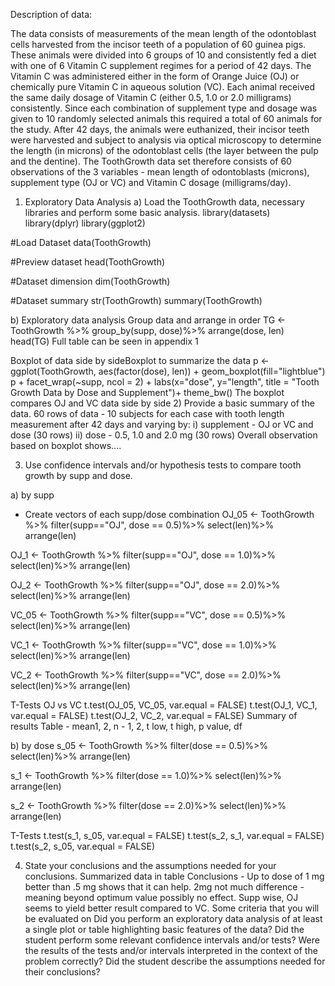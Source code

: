 Description of data:

The data consists of measurements of the mean length of the odontoblast cells harvested from the incisor teeth of a population of 60 guinea pigs. These animals were divided into 6 groups of 10 and consistently fed a diet with one of 6 Vitamin C supplement regimes for a period of 42 days. The Vitamin C was administered either in the form of Orange Juice (OJ) or chemically pure Vitamin C in aqueous solution (VC). Each animal received the same daily dosage of Vitamin C (either 0.5, 1.0 or 2.0 milligrams) consistently. Since each combination of supplement type and dosage was given to 10 randomly selected animals this required a total of 60 animals for the study. After 42 days, the animals were euthanized, their incisor teeth were harvested and subject to analysis via optical microscopy to determine the length (in microns) of the odontoblast cells (the layer between the pulp and the dentine). The ToothGrowth data set therefore consists of 60 observations of the 3 variables - mean length of odontoblasts (microns), supplement type (OJ or VC) and Vitamin C dosage (milligrams/day).

1. Exploratory Data Analysis
a) Load the ToothGrowth data, necessary libraries and perform some basic analysis.
library(datasets)
library(dplyr)
library(ggplot2)

#Load Dataset
data(ToothGrowth)  

#Preview dataset
head(ToothGrowth)  

#Dataset dimension
dim(ToothGrowth)

#Dataset summary
str(ToothGrowth) 
summary(ToothGrowth)

b) Exploratory data analysis
Group data and arrange in order
TG <- ToothGrowth %>% group_by(supp, dose)%>% arrange(dose, len)
head(TG)
Full table can be seen in appendix 1

Boxplot of data side by sideBoxplot to summarize the data
p <- ggplot(ToothGrowth, aes(factor(dose), len)) + geom_boxplot(fill="lightblue") 
p + facet_wrap(~supp, ncol = 2) + labs(x="dose", y="length", title = "Tooth Growth Data by Dose and Supplement")+ theme_bw()
The boxplot compares OJ and VC data side by side 
2) Provide a basic summary of the data.
60 rows of data - 10 subjects for each case with tooth length measurement after 42 days and varying by:
i) supplement - OJ or VC and dose (30 rows)
ii) dose - 0.5, 1.0 and 2.0 mg (30 rows)
Overall observation based on boxplot shows....

3) Use confidence intervals and/or hypothesis tests to compare tooth growth by supp and dose. 

a) by supp 
 - Create vectors of each supp/dose combination
OJ_05 <- ToothGrowth %>%
	filter(supp=="OJ", dose == 0.5)%>%
   	select(len)%>%
	arrange(len)

OJ_1 <- ToothGrowth %>%
	filter(supp=="OJ", dose == 1.0)%>%
   	select(len)%>%
	arrange(len)


OJ_2 <- ToothGrowth %>%
	filter(supp=="OJ", dose == 2.0)%>%
   	select(len)%>%
	arrange(len)


VC_05 <- ToothGrowth %>%
	filter(supp=="VC", dose == 0.5)%>%
   	select(len)%>%
	arrange(len)

VC_1 <- ToothGrowth %>%
	filter(supp=="VC", dose == 1.0)%>%
   	select(len)%>%
	arrange(len)


VC_2 <- ToothGrowth %>%
	filter(supp=="VC", dose == 2.0)%>%
   	select(len)%>%
	arrange(len)

T-Tests OJ vs VC
t.test(OJ_05, VC_05, var.equal = FALSE)
t.test(OJ_1, VC_1, var.equal = FALSE)
t.test(OJ_2, VC_2, var.equal = FALSE)
Summary of results
Table - mean1, 2, n - 1, 2, t low, t high, p value, df

b) by dose 
s_05 <- ToothGrowth %>%
	filter(dose == 0.5)%>%
   	select(len)%>%
	arrange(len)

s_1 <- ToothGrowth %>%
	filter(dose == 1.0)%>%
   	select(len)%>%
	arrange(len)


s_2 <- ToothGrowth %>%
	filter(dose == 2.0)%>%
   	select(len)%>%
	arrange(len)

T-Tests
t.test(s_1, s_05, var.equal = FALSE)
t.test(s_2, s_1, var.equal = FALSE)
t.test(s_2, s_05, var.equal = FALSE)



4) State your conclusions and the assumptions needed for your conclusions.
Summarized data in table
Conclusions -
Up to dose of 1 mg better than .5 mg shows that it can help. 2mg not much difference - meaning beyond optimum value possibly no effect.
Supp wise, OJ seems to yield better result compared to  VC.
Some criteria that you will be evaluated on Did you perform an exploratory data analysis of at least a single plot or table highlighting basic features of the data? Did the student perform some relevant confidence intervals and/or tests? Were the results of the tests and/or intervals interpreted in the context of the problem correctly? Did the student describe the assumptions needed for their conclusions?



